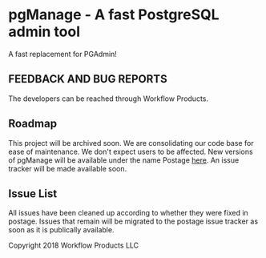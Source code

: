 # pgManage - A fast PostgreSQL admin tool
 
A fast replacement for PGAdmin!
 
## FEEDBACK AND BUG REPORTS
 
The developers can be reached through Workflow Products.

## Roadmap
 
This project will be archived soon. We are consolidating our code base for ease of maintenance. We don't expect users to be affected. New versions of pgManage will be available under the name Postage [here](https://www.workflowproducts.com/services.html#postage). An issue tracker will be made available soon.

## Issue List

All issues have been cleaned up according to whether they were fixed in postage. Issues that remain will be migrated to the postage issue tracker as soon as it is publically available.
 
Copyright 2018 Workflow Products LLC
